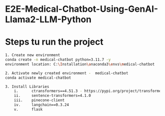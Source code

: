 # E2E-Medical-Chatbot-Using-GenAI-Llama2-LLM-Python

# Steps tu run the project

```bash
1. Create new environment
conda create -n medical-chatbot python=3.11.7 -y
environment location: C:\Installation\anaconda3\envs\medical-chatbot
```

```bash
2. Activate newly created environment -  medical-chatbot
conda activate medical-chatbot
```

```bash
3. Install Libraries
    i.      ctransformers==4.51.3 - https://pypi.org/project/transformers/#history   
    ii.     sentence-transformers=4.1.0
    iii.    pinecone-client
    iv.     langchain==0.3.24
    v.      flask
```
